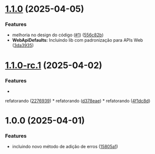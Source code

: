 # [1.1.0](https://github.com/pedrobarao/dl.buildingblocks.dotnet/compare/v1.0.0...v1.1.0) (2025-04-05)

### Features

* melhoria no design do
  código ([#1](https://github.com/pedrobarao/dl.buildingblocks.dotnet/issues/1)) ([556c82b](https://github.com/pedrobarao/dl.buildingblocks.dotnet/commit/556c82b6d53f2f46c85ddadb33799093a9c1dc42))
* **WebApiDefaults:** Incluindo lib com padronização para APIs
  Web ([3da3935](https://github.com/pedrobarao/dl.buildingblocks.dotnet/commit/3da3935a40c14664cdf44c56b4665b7a3be99f29))

# [1.1.0-rc.1](https://github.com/pedrobarao/dl.buildingblocks.dotnet/compare/v1.0.0...v1.1.0-rc.1) (2025-04-02)

### Features

*
refatorando ([2276939](https://github.com/pedrobarao/dl.buildingblocks.dotnet/commit/2276939b3f50fe3b486cc076f16ae51bd23d1a81))
*
refatorando ([d378eae](https://github.com/pedrobarao/dl.buildingblocks.dotnet/commit/d378eae73569cb33dbbe4570fcc5cbaa47c016f5))
*
refatorando ([4f1dc8d](https://github.com/pedrobarao/dl.buildingblocks.dotnet/commit/4f1dc8df14c0e2431ce3157a43c9bce210167bb7))

# 1.0.0 (2025-04-01)

### Features

* incluindo novo método de adição de
  erros ([15805a1](https://github.com/pedrobarao/dl.buildingblocks.dotnet/commit/15805a1d5a7eda212887890ffaff66e3e76c591e))
